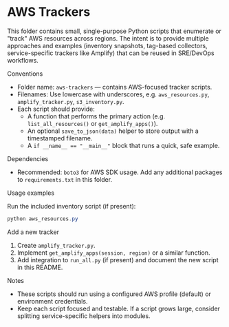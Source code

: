 # AWS Trackers

This folder contains small, single-purpose Python scripts that enumerate or "track" AWS resources across regions. The intent is to provide multiple approaches and examples (inventory snapshots, tag-based collectors, service-specific trackers like Amplify) that can be reused in SRE/DevOps workflows.

Conventions
- Folder name: `aws-trackers` — contains AWS-focused tracker scripts.
- Filenames: Use lowercase with underscores, e.g. `aws_resources.py`, `amplify_tracker.py`, `s3_inventory.py`.
- Each script should provide:
  - A function that performs the primary action (e.g. `list_all_resources()` or `get_amplify_apps()`).
  - An optional `save_to_json(data)` helper to store output with a timestamped filename.
  - A `if __name__ == "__main__"` block that runs a quick, safe example.

Dependencies
- Recommended: `boto3` for AWS SDK usage. Add any additional packages to `requirements.txt` in this folder.

Usage examples

Run the included inventory script (if present):

```powershell
python aws_resources.py
```

Add a new tracker
1. Create `amplify_tracker.py`.
2. Implement `get_amplify_apps(session, region)` or a similar function.
3. Add integration to `run_all.py` (if present) and document the new script in this README.

Notes
- These scripts should run using a configured AWS profile (default) or environment credentials.
- Keep each script focused and testable. If a script grows large, consider splitting service-specific helpers into modules.
